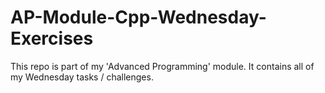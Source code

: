 # AP-Module-Cpp-Wednesday-Exercises
This repo is part of my 'Advanced Programming' module. It contains all of my Wednesday tasks / challenges.

